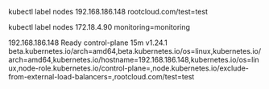 kubectl label nodes 192.168.186.148 rootcloud.com/test=test

kubectl label nodes 172.18.4.90 monitoring=monitoring

192.168.186.148   Ready    control-plane   15m   v1.24.1   
beta.kubernetes.io/arch=amd64,beta.kubernetes.io/os=linux,kubernetes.io/arch=amd64,kubernetes.io/hostname=192.168.186.148,kubernetes.io/os=linux,node-role.kubernetes.io/control-plane=,node.kubernetes.io/exclude-from-external-load-balancers=,rootcloud.com/test=test